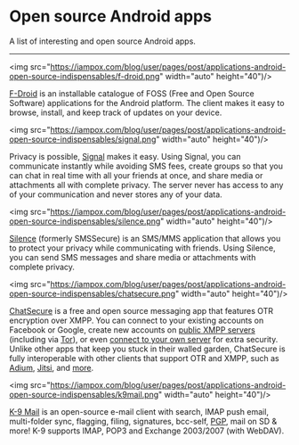 # Open source Android apps

A list of interesting and open source Android apps.

---

<img src="https://iampox.com/blog/user/pages/post/applications-android-open-source-indispensables/f-droid.png" width="auto" height="40")/>

[F-Droid](https://f-droid.org) is an installable catalogue of FOSS (Free and Open Source Software) applications for the Android platform. The client makes it easy to browse, install, and keep track of updates on your device.

<img src="https://iampox.com/blog/user/pages/post/applications-android-open-source-indispensables/signal.png" width="auto" height="40")/>

Privacy is possible, [Signal](https://whispersystems.org) makes it easy.
Using Signal, you can communicate instantly while avoiding SMS fees, create groups so that you can chat in real time with all your friends at once, and share media or attachments all with complete privacy. The server never has access to any of your communication and never stores any of your data.

<img src="https://iampox.com/blog/user/pages/post/applications-android-open-source-indispensables/silence.png" width="auto" height="40")/>

[Silence](https://silence.im) (formerly SMSSecure) is an SMS/MMS application that allows you to protect your privacy while communicating with friends. Using Silence, you can send SMS messages and share media or attachments with complete privacy.

<img src="https://iampox.com/blog/user/pages/post/applications-android-open-source-indispensables/chatsecure.png" width="auto" height="40")/>

[ChatSecure](https://chatsecure.org) is a free and open source messaging app that features OTR encryption over XMPP. You can connect to your existing accounts on Facebook or Google, create new accounts on [public XMPP servers](https://xmpp.net/directory.php) (including via [Tor](https://www.torproject.org/)), or even [connect to your own server](http://arstechnica.com/information-technology/2014/03/how-to-set-up-your-own-private-instant-messaging-server) for extra security. Unlike other apps that keep you stuck in their walled garden, ChatSecure is fully interoperable with other clients that support OTR and XMPP, such as [Adium](https://www.adium.im), [Jitsi](https://jitsi.org), and [more](https://www.wikiwand.com/en/Off-the-Record_Messaging#/Client_support).

<img src="https://iampox.com/blog/user/pages/post/applications-android-open-source-indispensables/k9mail.png" width="auto" height="40")/>

[K-9 Mail](https://github.com/k9mail/k-9/) is an open-source e-mail client with search, IMAP push email, multi-folder sync, flagging, filing, signatures, bcc-self, [PGP](https://www.wikiwand.com/en/Pretty_Good_Privacy), mail on SD & more! K-9 supports IMAP, POP3 and Exchange 2003/2007 (with WebDAV).
